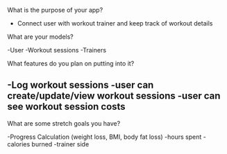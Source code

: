 What is the purpose of your app?

- Connect user with workout trainer and keep track of workout details

What are your models?

-User
-Workout sessions
-Trainers

What features do you plan on putting into it?

-Log workout sessions
-user can create/update/view workout sessions
-user can see workout session costs
-

What are some stretch goals you have?

-Progress Calculation (weight loss, BMI, body fat loss)
-hours spent
-calories burned
-trainer side


